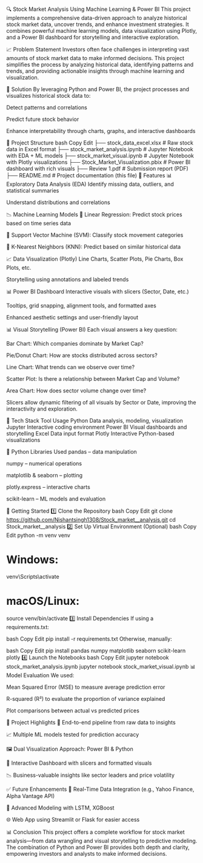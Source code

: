 🔍 Stock Market Analysis Using Machine Learning & Power BI
This project implements a comprehensive data-driven approach to analyze historical stock market data, uncover trends, and enhance investment strategies. It combines powerful machine learning models, data visualization using Plotly, and a Power BI dashboard for storytelling and interactive exploration.

📈 Problem Statement
Investors often face challenges in interpreting vast amounts of stock market data to make informed decisions. This project simplifies the process by analyzing historical data, identifying patterns and trends, and providing actionable insights through machine learning and visualization.

🔧 Solution
By leveraging Python and Power BI, the project processes and visualizes historical stock data to:

Detect patterns and correlations

Predict future stock behavior

Enhance interpretability through charts, graphs, and interactive dashboards

📁 Project Structure
bash
Copy
Edit
├── stock_data_excel.xlsx             # Raw stock data in Excel format
├── stock_market_analysis.ipynb       # Jupyter Notebook with EDA + ML models
├── stock_market_visual.ipynb         # Jupyter Notebook with Plotly visualizations
├── Stock_Market_Visualization.pbix   # Power BI dashboard with rich visuals
├── Review 1.pdf                      # Submission report (PDF)
├── README.md                         # Project documentation (this file)
🔧 Features
📊 Exploratory Data Analysis (EDA)
Identify missing data, outliers, and statistical summaries

Understand distributions and correlations

📉 Machine Learning Models
🔹 Linear Regression: Predict stock prices based on time series data

🔹 Support Vector Machine (SVM): Classify stock movement categories

🔹 K-Nearest Neighbors (KNN): Predict based on similar historical data

📈 Data Visualization (Plotly)
Line Charts, Scatter Plots, Pie Charts, Box Plots, etc.

Storytelling using annotations and labeled trends

📊 Power BI Dashboard
Interactive visuals with slicers (Sector, Date, etc.)

Tooltips, grid snapping, alignment tools, and formatted axes

Enhanced aesthetic settings and user-friendly layout

📊 Visual Storytelling (Power BI)
Each visual answers a key question:

Bar Chart: Which companies dominate by Market Cap?

Pie/Donut Chart: How are stocks distributed across sectors?

Line Chart: What trends can we observe over time?

Scatter Plot: Is there a relationship between Market Cap and Volume?

Area Chart: How does sector volume change over time?

Slicers allow dynamic filtering of all visuals by Sector or Date, improving the interactivity and exploration.

🧰 Tech Stack
Tool	Usage
Python	Data analysis, modeling, visualization
Jupyter	Interactive coding environment
Power BI	Visual dashboards and storytelling
Excel	Data input format
Plotly	Interactive Python-based visualizations

🔌 Python Libraries Used
pandas – data manipulation

numpy – numerical operations

matplotlib & seaborn – plotting

plotly.express – interactive charts

scikit-learn – ML models and evaluation

🚀 Getting Started
1️⃣ Clone the Repository
bash
Copy
Edit
git clone https://github.com/Nishantsingh1308/Stock_market__analysis.git
cd Stock_market__analysis
2️⃣ Set Up Virtual Environment (Optional)
bash
Copy
Edit
python -m venv venv
# Windows:
venv\Scripts\activate
# macOS/Linux:
source venv/bin/activate
3️⃣ Install Dependencies
If using a requirements.txt:

bash
Copy
Edit
pip install -r requirements.txt
Otherwise, manually:

bash
Copy
Edit
pip install pandas numpy matplotlib seaborn scikit-learn plotly
4️⃣ Launch the Notebooks
bash
Copy
Edit
jupyter notebook stock_market_analysis.ipynb
jupyter notebook stock_market_visual.ipynb
📊 Model Evaluation
We used:

Mean Squared Error (MSE) to measure average prediction error

R-squared (R²) to evaluate the proportion of variance explained

Plot comparisons between actual vs predicted prices

📌 Project Highlights
📂 End-to-end pipeline from raw data to insights

📈 Multiple ML models tested for prediction accuracy

🖼️ Dual Visualization Approach: Power BI & Python

📌 Interactive Dashboard with slicers and formatted visuals

📉 Business-valuable insights like sector leaders and price volatility

✅ Future Enhancements
📡 Real-Time Data Integration (e.g., Yahoo Finance, Alpha Vantage API)

🤖 Advanced Modeling with LSTM, XGBoost

🌐 Web App using Streamlit or Flask for easier access

📊 Conclusion
This project offers a complete workflow for stock market analysis—from data wrangling and visual storytelling to predictive modeling. The combination of Python and Power BI provides both depth and clarity, empowering investors and analysts to make informed decisions.
